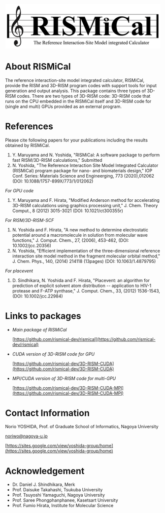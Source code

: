 ![rismical_logo](image/RISMiCal_Logo.png)

# About RISMiCal
The reference interaction-site model integrated calculator, RISMiCal, provide the RISM and 3D-RISM program codes with support tools for input generation and output analysis.
This package contains three types of 3D-RISM codes.
There are two types of 3D-RISM code: 3D-RISM code that runs on the CPU embedded in the RISMiCal itself and 3D-RISM code for (single and multi) GPUs provided as an external program.

# References
Please cite following papers for your publications including the results obtained by RISMiCal.
1. Y. Maruyama and N. Yoshida, "RISMiCal: A software package to perform fast RISM/3D-RISM calculations," Submitted
2. N. Yoshida, "The Reference Interaction Site Model Integrated Calculator (RISMiCal) program package for nano- and biomaterials design," IOP Conf. Series: Materials Science and Engineerging, 773 (2020),012062 (DOI: 10.1088/1757-899X/773/1/012062)

*For GPU code*
1. Y. Maruyama and F. Hirata, "Modified Anderson method for accelerating 3D-RISM calculations using graphics processing unit," J. Chem. Theory Comput., 8 (2012) 3015-3021 (DOI: 10.1021/ct300355r) 

*For RISM/3D-RISM-SCF*
1. N. Yoshida and F. Hirata, "A new method to determine electrostatic potential around a macromolecule in solution from molecular wave functions," J. Comput. Chem., 27, (2006), 453-462, (DOI: 10.1002/jcc.20356)
2. N. Yoshida, "Efficient implementation of the three-dimensional reference interaction site model method in the fragment molecular orbital method," J. Chem. Phys., 140, (2014) 214118 (13pages) (DOI: 10.1063/1.4879795)

*For placevent*
1. D. Sindhikara, N. Yoshida and F. Hirata, "Placevent: an algorithm for prediction of explicit solvent atom distribution -- application to HIV-1 protease and F-ATP synthase," J. Comput. Chem., 33, (2012) 1536-1543, (DOI: 10.1002/jcc.22984)


# Links to packages

- *Main package of RISMiCal*

  [https://github.com/rismical-dev/rismical](https://github.com/rismical-dev/rismical)

- *CUDA version of 3D-RISM code for GPU*

  [https://github.com/rismical-dev/3D-RISM-CUDA](https://github.com/rismical-dev/3D-RISM-CUDA)

- *MPI/CUDA version of 3D-RISM code for multi-GPU*

  [https://github.com/rismical-dev/3D-RISM-CUDA-MPI](https://github.com/rismical-dev/3D-RISM-CUDA-MPI)

# Contact Information

Norio YOSHIDA, Prof. of Graduate School of Informatics, Nagoya University

noriwo@nagoya-u.jp

[https://sites.google.com/view/yoshida-group/home](https://sites.google.com/view/yoshida-group/home)

# Acknowledgement

- Dr. Daniel J. Shindhikara, Merk
- Prof. Daisuke Takahashi, Tsukuba University
- Prof. Tsuyoshi Yamaguchi, Nagoya University
- Prof. Saree Phongphanphanee, Kasetsart University
- Prof. Fumio Hirata, Institute for Molecular Science
